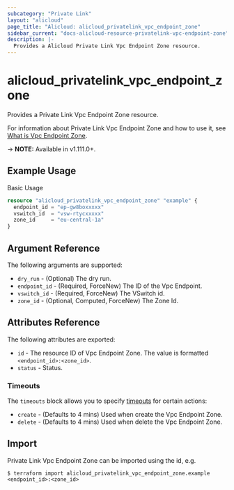 ```yaml
---
subcategory: "Private Link"
layout: "alicloud"
page_title: "Alicloud: alicloud_privatelink_vpc_endpoint_zone"
sidebar_current: "docs-alicloud-resource-privatelink-vpc-endpoint-zone"
description: |-
  Provides a Alicloud Private Link Vpc Endpoint Zone resource.
---
```


# alicloud\_privatelink\_vpc\_endpoint\_zone

Provides a Private Link Vpc Endpoint Zone resource.

For information about Private Link Vpc Endpoint Zone and how to use it, see [What is Vpc Endpoint Zone](https://help.aliyun.com/document_detail/183561.html).

-> **NOTE:** Available in v1.111.0+.

## Example Usage

Basic Usage

```terraform
resource "alicloud_privatelink_vpc_endpoint_zone" "example" {
  endpoint_id = "ep-gw8boxxxxx"
  vswitch_id  = "vsw-rtycxxxxx"
  zone_id     = "eu-central-1a"
}

```

## Argument Reference

The following arguments are supported:

* `dry_run` - (Optional) The dry run.
* `endpoint_id` - (Required, ForceNew) The ID of the Vpc Endpoint.
* `vswitch_id` - (Required, ForceNew) The VSwitch id.
* `zone_id` - (Optional, Computed, ForceNew) The Zone Id.

## Attributes Reference

The following attributes are exported:

* `id` - The resource ID of Vpc Endpoint Zone. The value is formatted `<endpoint_id>:<zone_id>`.
* `status` - Status.

### Timeouts

The `timeouts` block allows you to specify [timeouts](https://www.terraform.io/docs/configuration-0-11/resources.html#timeouts) for certain actions:

* `create` - (Defaults to 4 mins) Used when create the Vpc Endpoint Zone.
* `delete` - (Defaults to 4 mins) Used when delete the Vpc Endpoint Zone.

## Import

Private Link Vpc Endpoint Zone can be imported using the id, e.g.

```
$ terraform import alicloud_privatelink_vpc_endpoint_zone.example <endpoint_id>:<zone_id>
```